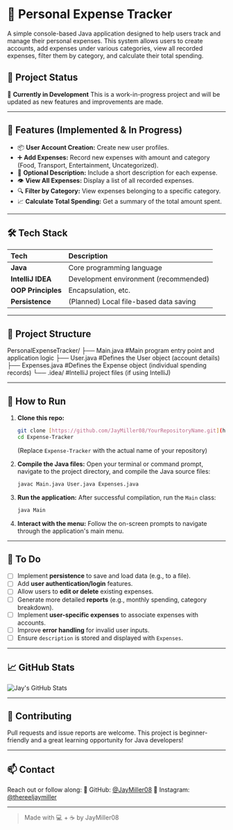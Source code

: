 # 💸 Personal Expense Tracker

A simple console-based Java application designed to help users track and manage their personal expenses. This system allows users to create accounts, add expenses under various categories, view all recorded expenses, filter them by category, and calculate their total spending.

## 🚧 Project Status

🚀 **Currently in Development**
This is a work-in-progress project and will be updated as new features and improvements are made.

---

## 🧠 Features (Implemented & In Progress)

* 📦 **User Account Creation:** Create new user profiles.
* ➕ **Add Expenses:** Record new expenses with amount and category (Food, Transport, Entertainment, Uncategorized).
* 📝 **Optional Description:** Include a short description for each expense.
* 👁️ **View All Expenses:** Display a list of all recorded expenses.
* 🔍 **Filter by Category:** View expenses belonging to a specific category.
* 📈 **Calculate Total Spending:** Get a summary of the total amount spent.

---

## 🛠️ Tech Stack

| Tech                  | Description                               |
| :-------------------- | :---------------------------------------- |
| **Java** | Core programming language                 |
| **IntelliJ IDEA** | Development environment (recommended)     |
| **OOP Principles** | Encapsulation, etc.                       |
| **Persistence** | (Planned) Local file-based data saving    |

---

## 📁 Project Structure

PersonalExpenseTracker/
├── Main.java            #Main program entry point and application logic
├── User.java            #Defines the User object (account details)
├── Expenses.java        #Defines the Expense object (individual spending records)
└── .idea/               #IntelliJ project files (if using IntelliJ)


---

## 🧪 How to Run

1.  **Clone this repo:**
    ```bash
    git clone [https://github.com/JayMiller08/YourRepositoryName.git](https://github.com/JayMiller08/Expense-Tracker.git)
    cd Expense-Tracker
    ```
    (Replace `Expense-Tracker` with the actual name of your repository)

2.  **Compile the Java files:**
    Open your terminal or command prompt, navigate to the project directory, and compile the Java source files:
    ```bash
    javac Main.java User.java Expenses.java
    ```

3.  **Run the application:**
    After successful compilation, run the `Main` class:
    ```bash
    java Main
    ```

4.  **Interact with the menu:**
    Follow the on-screen prompts to navigate through the application's main menu.

---

## 📌 To Do

* [ ] Implement **persistence** to save and load data (e.g., to a file).
* [ ] Add **user authentication/login** features.
* [ ] Allow users to **edit or delete** existing expenses.
* [ ] Generate more detailed **reports** (e.g., monthly spending, category breakdown).
* [ ] Implement **user-specific expenses** to associate expenses with accounts.
* [ ] Improve **error handling** for invalid user inputs.
* [ ] Ensure `description` is stored and displayed with `Expenses`.

---

## 📈 GitHub Stats

![Jay's GitHub Stats](https://github-readme-stats.vercel.app/api?username=JayMiller08&show_icons=true&theme=radical)

---

## 🤝 Contributing

Pull requests and issue reports are welcome. This project is beginner-friendly and a great learning opportunity for Java developers!

---

## 📫 Contact

Reach out or follow along:
📍 GitHub: [@JayMiller08](https://github.com/JayMiller08)
📸 Instagram: [@thereeljaymiller](https://instagram.com/thereeljaymiller)

---

> Made with 💻 + ☕ by JayMiller08

